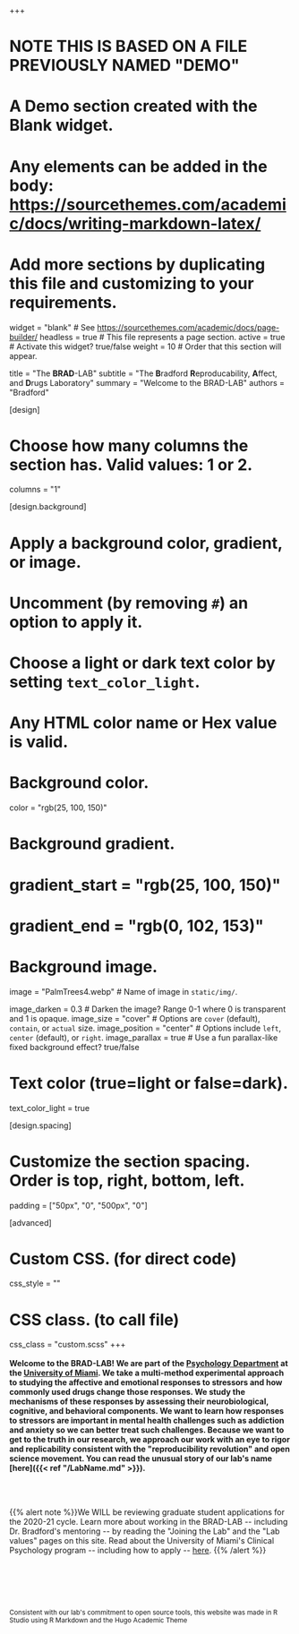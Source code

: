 +++
# NOTE THIS IS BASED ON A FILE PREVIOUSLY NAMED "DEMO"
# A Demo section created with the Blank widget.
# Any elements can be added in the body: https://sourcethemes.com/academic/docs/writing-markdown-latex/
# Add more sections by duplicating this file and customizing to your requirements.

widget = "blank"  # See https://sourcethemes.com/academic/docs/page-builder/
headless = true  # This file represents a page section.
active = true  # Activate this widget? true/false
weight = 10  # Order that this section will appear.

title = "The **BRAD**-LAB"
subtitle = "The **B**radford **R**eproducability, **A**ffect, and **D**rugs Laboratory"
summary = "Welcome to the BRAD-LAB"
authors = "Bradford"

[design]
  # Choose how many columns the section has. Valid values: 1 or 2.
  columns = "1"

[design.background]
  # Apply a background color, gradient, or image.
  #   Uncomment (by removing `#`) an option to apply it.
  #   Choose a light or dark text color by setting `text_color_light`.
  #   Any HTML color name or Hex value is valid.

  # Background color.
   color = "rgb(25, 100, 150)"
  
  # Background gradient.
  # gradient_start = "rgb(25, 100, 150)"
  # gradient_end = "rgb(0, 102, 153)"
   
  # Background image.
  image = "PalmTrees4.webp"  # Name of image in `static/img/`.
  
image_darken = 0.3  # Darken the image? Range 0-1 where 0 is transparent and 1 is opaque.
  image_size = "cover"  #  Options are `cover` (default), `contain`, or `actual` size.
  image_position = "center"  # Options include `left`, `center` (default), or `right`.
  image_parallax = true  # Use a fun parallax-like fixed background effect? true/false

  # Text color (true=light or false=dark).
  text_color_light = true

[design.spacing]
  # Customize the section spacing. Order is top, right, bottom, left.
  padding = ["50px", "0", "500px", "0"]

[advanced]
 # Custom CSS. (for direct code)
 css_style = ""
 
 # CSS class. (to call file)
 css_class = "custom.scss"
+++
\
\
**Welcome to the BRAD-LAB! We are part of the [Psychology   Department](https://www.psy.miami.edu/) at the [University of   Miami](https://www.miami.edu). We take a multi-method experimental approach to studying the affective and emotional responses to stressors and how commonly used drugs change those responses. We study the mechanisms of these responses by assessing their neurobiological, cognitive, and behavioral components. We want to learn how responses to stressors are important in mental health challenges such as addiction and anxiety so we can better treat such challenges. Because we want to get to the truth in our research, we approach our work with an eye to rigor and replicability consistent with the "reproducibility revolution" and open science movement. You can read the unusual story of our lab's name [here]({{< ref "/LabName.md" >}}).**      

<br/>
<br/>

{{% alert note %}}We WILL be reviewing graduate student applications for the 2020-21 cycle. Learn more about working in the BRAD-LAB -- including Dr. Bradford's mentoring -- by reading the "Joining the Lab" and the "Lab values" pages on this site. Read about the University of Miami's Clinical Psychology program -- including how to apply -- [here](https://www.psy.miami.edu/graduate/clinical-program/).
{{% /alert %}}  

<br/>
<br/>  
<br/>
<br/> 

<sub>Consistent with our lab's commitment to open source tools, this website was made in R Studio using R Markdown and the Hugo Academic Theme</sub>

